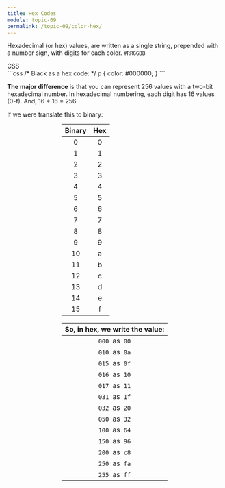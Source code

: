 ```yaml
---
title: Hex Codes
module: topic-09
permalink: /topic-09/color-hex/
---
```


<div class="divider-heading"></div>

Hexadecimal (or hex) values, are written as a single string, prepended with a number sign, with digits for each color. `#RRGGBB`


<div class="code-heading">
  <span class="css">CSS</span>
</div>
```css
/* Black as a hex code: */
p {
  color: #000000;
}
```

**The major difference** is that you can represent 256 values with a two-bit hexadecimal number. In hexadecimal numbering, each digit has 16 values (0-f). And, 16 * 16 = 256.

If we were translate this to binary:


<table style="width: 250px; text-align: center; margin: auto;">
  <thead>
    <tr>
      <th style="text-align: center">Binary</th>
      <th style="text-align: center">Hex</th>
    </tr>
  </thead>
  <tbody>
    <tr>
      <td>0</td>
      <td>0</td>
    </tr>
    <tr>
      <td>1</td>
      <td>1</td>
    </tr>
    <tr>
      <td>2</td>
      <td>2</td>
    </tr>
    <tr>
      <td>3</td>
      <td>3</td>
    </tr>
    <tr>
      <td>4</td>
      <td>4</td>
    </tr>
    <tr>
      <td>5</td>
      <td>5</td>
    </tr>
    <tr>
      <td>6</td>
      <td>6</td>
    </tr>
    <tr>
      <td>7</td>
      <td>7</td>
    </tr>
    <tr>
      <td>8</td>
      <td>8</td>
    </tr>
    <tr>
      <td>9</td>
      <td>9</td>
    </tr>
    <tr>
      <td>10</td>
      <td>a</td>
    </tr>
    <tr>
      <td>11</td>
      <td>b</td>
    </tr>
    <tr>
      <td>12</td>
      <td>c</td>
    </tr>
    <tr>
      <td>13</td>
      <td>d</td>
    </tr>
    <tr>
      <td>14</td>
      <td>e</td>
    </tr>
    <tr>
      <td>15</td>
      <td>f</td>
    </tr>
  </tbody>
</table>

<br/>

<table style="width: 250px; text-align: center; margin: auto;">
  <thead>
    <tr>
      <th style="text-align: center">So, in hex, we write the value:</th>
    </tr>
  </thead>
  <tbody>
    <tr>
      <td><code>000</code> &nbsp;as&nbsp; <code>00</code></td>
    </tr>
    <tr>
      <td><code>010</code> &nbsp;as&nbsp; <code>0a</code></td>
    </tr>
    <tr>
      <td><code>015</code> &nbsp;as&nbsp; <code>0f</code></td>
    </tr>
    <tr>
      <td><code>016</code> &nbsp;as&nbsp; <code>10</code></td>
    </tr>
    <tr>
      <td><code>017</code> &nbsp;as&nbsp; <code>11</code></td>
    </tr>
    <tr>
      <td><code>031</code> &nbsp;as&nbsp; <code>1f</code></td>
    </tr>
    <tr>
      <td><code>032</code> &nbsp;as&nbsp; <code>20</code></td>
    </tr>
    <tr>
      <td><code>050</code> &nbsp;as&nbsp; <code>32</code></td>
    </tr>
    <tr>
      <td><code>100</code> &nbsp;as&nbsp; <code>64</code></td>
    </tr>
    <tr>
      <td><code>150</code> &nbsp;as&nbsp; <code>96</code></td>
    </tr>
    <tr>
      <td><code>200</code> &nbsp;as&nbsp; <code>c8</code></td>
    </tr>
    <tr>
      <td><code>250</code> &nbsp;as&nbsp; <code>fa</code></td>
    </tr>
    <tr>
      <td><code>255</code> &nbsp;as&nbsp; <code>ff</code></td>
    </tr>
  </tbody>
</table>
